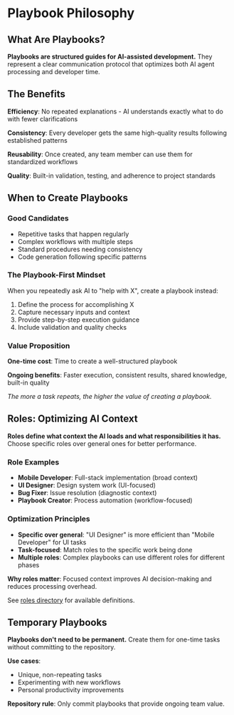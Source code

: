 # Playbook Philosophy

## What Are Playbooks?

**Playbooks are structured guides for AI-assisted development.** They represent a clear communication protocol that optimizes both AI agent processing and developer time.

## The Benefits

**Efficiency**: No repeated explanations - AI understands exactly what to do with fewer clarifications

**Consistency**: Every developer gets the same high-quality results following established patterns

**Reusability**: Once created, any team member can use them for standardized workflows

**Quality**: Built-in validation, testing, and adherence to project standards

## When to Create Playbooks

### Good Candidates
- Repetitive tasks that happen regularly
- Complex workflows with multiple steps
- Standard procedures needing consistency
- Code generation following specific patterns

### The Playbook-First Mindset

When you repeatedly ask AI to "help with X", create a playbook instead:
1. Define the process for accomplishing X
2. Capture necessary inputs and context
3. Provide step-by-step execution guidance
4. Include validation and quality checks

### Value Proposition

**One-time cost**: Time to create a well-structured playbook

**Ongoing benefits**: Faster execution, consistent results, shared knowledge, built-in quality

*The more a task repeats, the higher the value of creating a playbook.*

## Roles: Optimizing AI Context

**Roles define what context the AI loads and what responsibilities it has.** Choose specific roles over general ones for better performance.

### Role Examples
- **Mobile Developer**: Full-stack implementation (broad context)
- **UI Designer**: Design system work (UI-focused)
- **Bug Fixer**: Issue resolution (diagnostic context)
- **Playbook Creator**: Process automation (workflow-focused)

### Optimization Principles
- **Specific over general**: "UI Designer" is more efficient than "Mobile Developer" for UI tasks
- **Task-focused**: Match roles to the specific work being done
- **Multiple roles**: Complex playbooks can use different roles for different phases

**Why roles matter**: Focused context improves AI decision-making and reduces processing overhead.

See [roles directory](../playbooks/roles/) for available definitions.

## Temporary Playbooks

**Playbooks don't need to be permanent.** Create them for one-time tasks without committing to the repository.

**Use cases**:
- Unique, non-repeating tasks
- Experimenting with new workflows
- Personal productivity improvements

**Repository rule**: Only commit playbooks that provide ongoing team value.